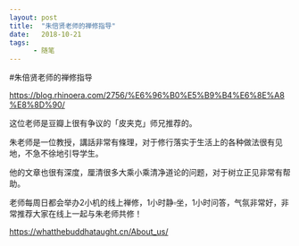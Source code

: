 ```yaml
---
layout: post
title:  "朱倍贤老师的禅修指导"
date:   2018-10-21
tags:
      - 随笔
---
```


#朱倍贤老师的禅修指导


https://blog.rhinoera.com/2756/%E6%96%B0%E5%B9%B4%E6%8E%A8%E8%8D%90/

这位老师是豆瓣上很有争议的「皮夹克」师兄推荐的。



朱老师是一位教授，講話非常有條理，对于修行落实于生活上的各种做法很有见地，不急不徐地引导学生。



他的文章也很有深度，厘清很多大乘小乘清净道论的问题，对于树立正见非常有帮助。



老师每周日都会举办2小机的线上禅修，1小时静▫坐，1小时问答，气氛非常好，非常推荐大家在线上一起与朱老师共修！



https://whatthebuddhataught.cn/About_us/



